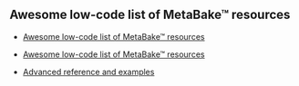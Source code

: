 
## Awesome low-code list of MetaBake&trade; resources

- <a href='https://github.com/MetaBake/_mbake/tree/master/awesomeReference' target='_blank'>Awesome low-code list of MetaBake&trade; resources</a>


- <a href='https://github.com/MetaBake/_mbake/tree/master/awesomeReference' target='_blank'>Awesome low-code list of MetaBake&trade; resources</a>

- [Advanced reference and examples](https://github.com/MetaBake/Meta/tree/master/advancedReference)
